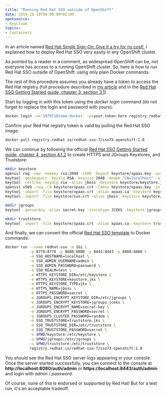 ```yaml
---
title: "Running Red Hat SSO outside of OpenShift"
date: 2019-10-10T00:00:00+02:00
opensource: 
- Keycloak
topics:
- Containers
---
```


In an article named [Red Hat Single Sign-On: Give it a try for no cost!](https://developers.redhat.com/blog/2019/02/07/red-hat-single-sign-on-give-it-a-try-for-no-cost/), I explained how to deploy Red Hat SSO very easily in any OpenShift cluster.

As pointed by a reader in a comment, as widespread OpenShift can be, not everyone has access to a running OpenShift cluster. So, here is how to run Red Hat SSO outside of OpenShift: using only plain Docker commands.

The rest of this procedure assumes you already have a token to access the Red Hat registry (full procedure described in [my article](https://developers.redhat.com/blog/2019/02/07/red-hat-single-sign-on-give-it-a-try-for-no-cost/) and in the [Red Hat SSO Getting Started guide, chapter 3, section 3.1](https://access.redhat.com/documentation/en-us/red_hat_single_sign-on/7.3/html/red_hat_single_sign-on_for_openshift/get_started)).

Start by logging in with this token using the *docker login* command (do not forget to replace the login and password with yours):

```sh
docker login -u='1979710|nma-docker' -p=your.token.here registry.redhat.io
```

Confirm your Red Hat registry token is valid by pulling the Red Hat SSO image:

```sh
docker pull registry.redhat.io/redhat-sso-7/sso73-openshift:1.0
```

We can continue by following the official [Red Hat SSO Getting Started guide, chapter 4, section 4.1.2](https://access.redhat.com/documentation/en-us/red_hat_single_sign-on/7.3/html/red_hat_single_sign-on_for_openshift/advanced_concepts#Configuring-Keystores) to create HTTPS and JGroups Keystores, and Truststore:

```sh
mkdir keystore
openssl req -new -newkey rsa:2048 -x509 -keyout keystore/xpaas.key -out keystore/xpaas.crt -days 365 -subj "/CN=localhost" -nodes
keytool -genkeypair -keyalg RSA -keysize 2048 -dname "CN=localhost" -alias jboss -keystore keystore/keystore.jks -storepass secret -keypass secret
keytool -certreq -keyalg rsa -alias jboss -keystore keystore/keystore.jks -file keystore/sso.csr -storepass secret
openssl x509 -req -CA keystore/xpaas.crt -CAkey keystore/xpaas.key -in keystore/sso.csr -out keystore/sso.crt -days 365 -CAcreateserial
keytool -import -file keystore/xpaas.crt -alias xpaas.ca -keystore keystore/keystore.jks -storepass secret -trustcacerts -noprompt
keytool -import -file keystore/sso.crt -alias jboss -keystore keystore/keystore.jks -storepass secret

mkdir jgroups
keytool -genseckey -alias secret-key -storetype JCEKS -keystore jgroups/jgroups.jceks -storepass secret -keypass secret

mkdir truststore
keytool -import -file keystore/xpaas.crt -alias xpaas.ca -keystore truststore/truststore.jks -storepass secret -trustcacerts -noprompt
```

And finally, we can convert the official [Red Hat SSO template](https://github.com/jboss-container-images/redhat-sso-7-openshift-image/blob/sso73-dev/templates/sso73-https.json) to Docker commands:

```sh
docker run --name redhat-sso -m 1Gi \
           -p 8778:8778 -p 8080:8080 -p 8443:8443 -p 8888:8888 \
           -e SSO_HOSTNAME=localhost \
           -e SSO_ADMIN_USERNAME=admin \
           -e SSO_ADMIN_PASSWORD=password \
           -e SSO_REALM=test \
           -e HTTPS_KEYSTORE_DIR=/etc/keystore \
           -e HTTPS_KEYSTORE=keystore.jks \
           -e HTTPS_KEYSTORE_TYPE=jks \
           -e HTTPS_NAME=jboss \
           -e HTTPS_PASSWORD=secret \
           -e JGROUPS_ENCRYPT_KEYSTORE_DIR=/etc/jgroups \
           -e JGROUPS_ENCRYPT_KEYSTORE=jgroups.jceks \
           -e JGROUPS_ENCRYPT_NAME=secret-key \
           -e JGROUPS_ENCRYPT_PASSWORD=secret \
           -e JGROUPS_CLUSTER_PASSWORD=random \
           -e SSO_TRUSTSTORE=truststore.jks \
           -e SSO_TRUSTSTORE_DIR=/etc/truststore \
           -e SSO_TRUSTSTORE_PASSWORD=secret \
           -v $PWD/keystore:/etc/keystore \
           -v $PWD/jgroups:/etc/jgroups \
           -v $PWD/truststore:/etc/truststore \
           registry.redhat.io/redhat-sso-7/sso73-openshift:1.0
```

You should see the Red Hat SSO server logs appearing in your console.
Once the server started successfully, you can connect to the console at **http://localhost:8080/auth/admin** or **https://localhost:8443/auth/admin** and login with *admin* / *password*.

Of course, none of this is endorsed or supported by Red Hat! But for a test run, it's an acceptable tradeoff.
